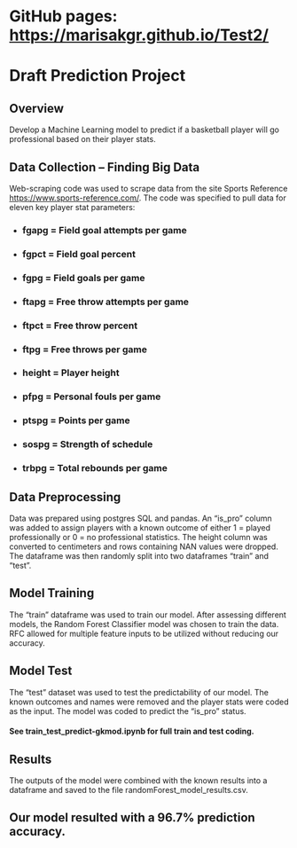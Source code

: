 # GitHub pages: https://marisakgr.github.io/Test2/

# Draft Prediction Project
## Overview
Develop a Machine Learning model to predict if a basketball player will go professional based on their player stats.
## Data Collection – Finding Big Data
Web-scraping code was used to scrape data from the site Sports Reference https://www.sports-reference.com/.  The code was specified to pull data for eleven key player stat parameters: 
*  ###   fgapg = Field goal attempts per game
*  ###   fgpct = Field goal percent
*  ###   fgpg = Field goals per game
*  ###   ftapg = Free throw attempts per game
*  ###   ftpct = Free throw percent
*  ###   ftpg = Free throws per game
*  ###   height = Player height
*  ###   pfpg = Personal fouls per game
*  ###   ptspg = Points per game
*  ###   sospg = Strength of schedule
*  ###   trbpg = Total rebounds per game

## Data Preprocessing
Data was prepared using postgres SQL and pandas.  An “is_pro” column was added to assign players with a known outcome of either 1 = played professionally or 0 = no professional statistics.  The height column was converted to centimeters and rows containing NAN values were dropped.  The dataframe was then randomly split into two dataframes “train” and “test”.

## Model Training
The “train” dataframe was used to train our model.  After assessing different models, the Random Forest Classifier model was chosen to train the data.  RFC allowed for multiple feature inputs to be utilized without reducing our accuracy.

## Model Test
The “test” dataset was used to test the predictability of our model.  The known outcomes and names were removed and the player stats were coded as the input.  The model was coded to predict the “is_pro” status.
#### See train_test_predict-gkmod.ipynb for full train and test coding.

## Results
The outputs of the model were combined with the known results into a dataframe and saved to the file randomForest_model_results.csv.
## Our model resulted with a 96.7% prediction accuracy.


